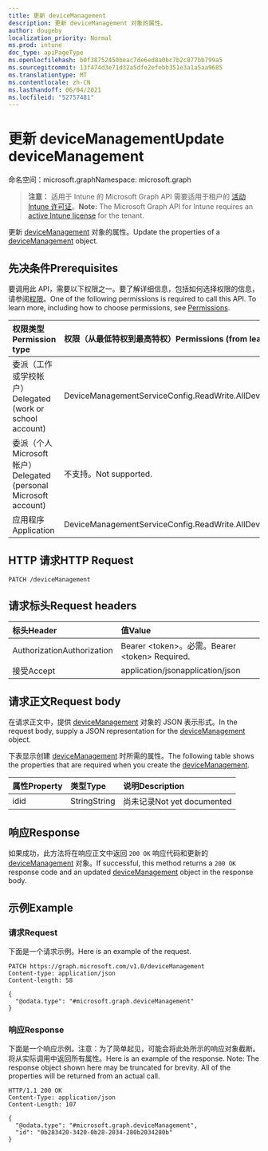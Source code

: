 ```yaml
---
title: 更新 deviceManagement
description: 更新 deviceManagement 对象的属性。
author: dougeby
localization_priority: Normal
ms.prod: intune
doc_type: apiPageType
ms.openlocfilehash: b0f38752450beac7de6ed8a0bc7b2c877bb799a5
ms.sourcegitcommit: 13f474d3e71d32a5dfe2efebb351e3a1a5aa9685
ms.translationtype: MT
ms.contentlocale: zh-CN
ms.lasthandoff: 06/04/2021
ms.locfileid: "52757481"
---
```

# <a name="update-devicemanagement"></a><span data-ttu-id="cfcbd-103">更新 deviceManagement</span><span class="sxs-lookup"><span data-stu-id="cfcbd-103">Update deviceManagement</span></span>

<span data-ttu-id="cfcbd-104">命名空间：microsoft.graph</span><span class="sxs-lookup"><span data-stu-id="cfcbd-104">Namespace: microsoft.graph</span></span>

> <span data-ttu-id="cfcbd-105">**注意：** 适用于 Intune 的 Microsoft Graph API 需要适用于租户的 [活动 Intune 许可证](https://go.microsoft.com/fwlink/?linkid=839381)。</span><span class="sxs-lookup"><span data-stu-id="cfcbd-105">**Note:** The Microsoft Graph API for Intune requires an [active Intune license](https://go.microsoft.com/fwlink/?linkid=839381) for the tenant.</span></span>

<span data-ttu-id="cfcbd-106">更新 [deviceManagement](../resources/intune-remoteassistance-devicemanagement.md) 对象的属性。</span><span class="sxs-lookup"><span data-stu-id="cfcbd-106">Update the properties of a [deviceManagement](../resources/intune-remoteassistance-devicemanagement.md) object.</span></span>

## <a name="prerequisites"></a><span data-ttu-id="cfcbd-107">先决条件</span><span class="sxs-lookup"><span data-stu-id="cfcbd-107">Prerequisites</span></span>
<span data-ttu-id="cfcbd-p101">要调用此 API，需要以下权限之一。要了解详细信息，包括如何选择权限的信息，请参阅[权限](/graph/permissions-reference)。</span><span class="sxs-lookup"><span data-stu-id="cfcbd-p101">One of the following permissions is required to call this API. To learn more, including how to choose permissions, see [Permissions](/graph/permissions-reference).</span></span>

|<span data-ttu-id="cfcbd-110">权限类型</span><span class="sxs-lookup"><span data-stu-id="cfcbd-110">Permission type</span></span>|<span data-ttu-id="cfcbd-111">权限（从最低特权到最高特权）</span><span class="sxs-lookup"><span data-stu-id="cfcbd-111">Permissions (from least to most privileged)</span></span>|
|:---|:---|
|<span data-ttu-id="cfcbd-112">委派（工作或学校帐户）</span><span class="sxs-lookup"><span data-stu-id="cfcbd-112">Delegated (work or school account)</span></span>|<span data-ttu-id="cfcbd-113">DeviceManagementServiceConfig.ReadWrite.All</span><span class="sxs-lookup"><span data-stu-id="cfcbd-113">DeviceManagementServiceConfig.ReadWrite.All</span></span>|
|<span data-ttu-id="cfcbd-114">委派（个人 Microsoft 帐户）</span><span class="sxs-lookup"><span data-stu-id="cfcbd-114">Delegated (personal Microsoft account)</span></span>|<span data-ttu-id="cfcbd-115">不支持。</span><span class="sxs-lookup"><span data-stu-id="cfcbd-115">Not supported.</span></span>|
|<span data-ttu-id="cfcbd-116">应用程序</span><span class="sxs-lookup"><span data-stu-id="cfcbd-116">Application</span></span>|<span data-ttu-id="cfcbd-117">DeviceManagementServiceConfig.ReadWrite.All</span><span class="sxs-lookup"><span data-stu-id="cfcbd-117">DeviceManagementServiceConfig.ReadWrite.All</span></span>|

## <a name="http-request"></a><span data-ttu-id="cfcbd-118">HTTP 请求</span><span class="sxs-lookup"><span data-stu-id="cfcbd-118">HTTP Request</span></span>
<!-- {
  "blockType": "ignored"
}
-->
``` http
PATCH /deviceManagement
```

## <a name="request-headers"></a><span data-ttu-id="cfcbd-119">请求标头</span><span class="sxs-lookup"><span data-stu-id="cfcbd-119">Request headers</span></span>
|<span data-ttu-id="cfcbd-120">标头</span><span class="sxs-lookup"><span data-stu-id="cfcbd-120">Header</span></span>|<span data-ttu-id="cfcbd-121">值</span><span class="sxs-lookup"><span data-stu-id="cfcbd-121">Value</span></span>|
|:---|:---|
|<span data-ttu-id="cfcbd-122">Authorization</span><span class="sxs-lookup"><span data-stu-id="cfcbd-122">Authorization</span></span>|<span data-ttu-id="cfcbd-123">Bearer &lt;token&gt;。必需。</span><span class="sxs-lookup"><span data-stu-id="cfcbd-123">Bearer &lt;token&gt; Required.</span></span>|
|<span data-ttu-id="cfcbd-124">接受</span><span class="sxs-lookup"><span data-stu-id="cfcbd-124">Accept</span></span>|<span data-ttu-id="cfcbd-125">application/json</span><span class="sxs-lookup"><span data-stu-id="cfcbd-125">application/json</span></span>|

## <a name="request-body"></a><span data-ttu-id="cfcbd-126">请求正文</span><span class="sxs-lookup"><span data-stu-id="cfcbd-126">Request body</span></span>
<span data-ttu-id="cfcbd-127">在请求正文中，提供 [deviceManagement](../resources/intune-remoteassistance-devicemanagement.md) 对象的 JSON 表示形式。</span><span class="sxs-lookup"><span data-stu-id="cfcbd-127">In the request body, supply a JSON representation for the [deviceManagement](../resources/intune-remoteassistance-devicemanagement.md) object.</span></span>

<span data-ttu-id="cfcbd-128">下表显示创建 [deviceManagement](../resources/intune-remoteassistance-devicemanagement.md) 时所需的属性。</span><span class="sxs-lookup"><span data-stu-id="cfcbd-128">The following table shows the properties that are required when you create the [deviceManagement](../resources/intune-remoteassistance-devicemanagement.md).</span></span>

|<span data-ttu-id="cfcbd-129">属性</span><span class="sxs-lookup"><span data-stu-id="cfcbd-129">Property</span></span>|<span data-ttu-id="cfcbd-130">类型</span><span class="sxs-lookup"><span data-stu-id="cfcbd-130">Type</span></span>|<span data-ttu-id="cfcbd-131">说明</span><span class="sxs-lookup"><span data-stu-id="cfcbd-131">Description</span></span>|
|:---|:---|:---|
|<span data-ttu-id="cfcbd-132">id</span><span class="sxs-lookup"><span data-stu-id="cfcbd-132">id</span></span>|<span data-ttu-id="cfcbd-133">String</span><span class="sxs-lookup"><span data-stu-id="cfcbd-133">String</span></span>|<span data-ttu-id="cfcbd-134">尚未记录</span><span class="sxs-lookup"><span data-stu-id="cfcbd-134">Not yet documented</span></span>|



## <a name="response"></a><span data-ttu-id="cfcbd-135">响应</span><span class="sxs-lookup"><span data-stu-id="cfcbd-135">Response</span></span>
<span data-ttu-id="cfcbd-136">如果成功，此方法将在响应正文中返回 `200 OK` 响应代码和更新的 [deviceManagement](../resources/intune-remoteassistance-devicemanagement.md) 对象。</span><span class="sxs-lookup"><span data-stu-id="cfcbd-136">If successful, this method returns a `200 OK` response code and an updated [deviceManagement](../resources/intune-remoteassistance-devicemanagement.md) object in the response body.</span></span>

## <a name="example"></a><span data-ttu-id="cfcbd-137">示例</span><span class="sxs-lookup"><span data-stu-id="cfcbd-137">Example</span></span>

### <a name="request"></a><span data-ttu-id="cfcbd-138">请求</span><span class="sxs-lookup"><span data-stu-id="cfcbd-138">Request</span></span>
<span data-ttu-id="cfcbd-139">下面是一个请求示例。</span><span class="sxs-lookup"><span data-stu-id="cfcbd-139">Here is an example of the request.</span></span>
``` http
PATCH https://graph.microsoft.com/v1.0/deviceManagement
Content-type: application/json
Content-length: 58

{
  "@odata.type": "#microsoft.graph.deviceManagement"
}
```

### <a name="response"></a><span data-ttu-id="cfcbd-140">响应</span><span class="sxs-lookup"><span data-stu-id="cfcbd-140">Response</span></span>
<span data-ttu-id="cfcbd-p102">下面是一个响应示例。注意：为了简单起见，可能会将此处所示的响应对象截断。将从实际调用中返回所有属性。</span><span class="sxs-lookup"><span data-stu-id="cfcbd-p102">Here is an example of the response. Note: The response object shown here may be truncated for brevity. All of the properties will be returned from an actual call.</span></span>
``` http
HTTP/1.1 200 OK
Content-Type: application/json
Content-Length: 107

{
  "@odata.type": "#microsoft.graph.deviceManagement",
  "id": "0b283420-3420-0b28-2034-280b2034280b"
}
```




